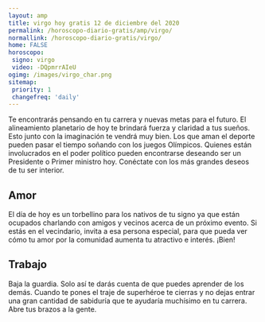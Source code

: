 ```yaml
---
layout: amp
title: virgo hoy gratis 12 de diciembre del 2020 
permalink: /horoscopo-diario-gratis/amp/virgo/
normallink: /horoscopo-diario-gratis/virgo/
home: FALSE
horoscopo:
 signo: virgo
 video: -DQpmrrAIeU
ogimg: /images/virgo_char.png
sitemap:
 priority: 1
 changefreq: 'daily'
---
```



Te encontrarás pensando en tu carrera y nuevas metas para el futuro. El alineamiento planetario de hoy te brindará fuerza y claridad a tus sueños. Esto junto con la imaginación te vendrá muy bien. Los que aman el deporte pueden pasar el tiempo soñando con los juegos Olímpicos. Quienes están involucrados en el poder político pueden encontrarse deseando ser un Presidente o Primer ministro hoy. Conéctate con los más grandes deseos de tu ser interior.

## Amor

El día de hoy es un torbellino para los nativos de tu signo ya que están ocupados charlando con amigos y vecinos acerca de un próximo evento. Si estás en el vecindario, invita a esa persona especial, para que pueda ver cómo tu amor por la comunidad aumenta tu atractivo e interés. ¡Bien!

## Trabajo

Baja la guardia. Solo así te darás cuenta de que puedes aprender de los demás. Cuando te pones el traje de superhéroe te cierras y no dejas entrar una gran cantidad de sabiduría que te ayudaría muchísimo en tu carrera. Abre tus brazos a la gente.